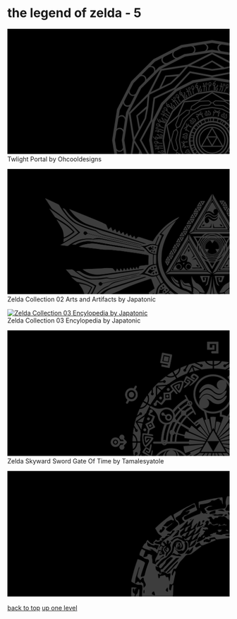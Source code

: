 # the legend of zelda - 5
[![Twlight Portal by Ohcooldesigns](/terminal/grey%20on%20black/big/the%20legend%20of%20zelda/twlight_portal_by_ohcooldesigns.png "Twlight Portal by Ohcooldesigns")](https://raw.githubusercontent.com/buckmanc/wallpapers/main/terminal/grey%20on%20black/big/the%20legend%20of%20zelda/twlight_portal_by_ohcooldesigns.png)\
Twlight Portal by Ohcooldesigns

[![Zelda Collection 02 Arts and Artifacts by Japatonic](/terminal/grey%20on%20black/big/the%20legend%20of%20zelda/zelda_collection_02_arts_and_artifacts_by_japatonic.png "Zelda Collection 02 Arts and Artifacts by Japatonic")](https://raw.githubusercontent.com/buckmanc/wallpapers/main/terminal/grey%20on%20black/big/the%20legend%20of%20zelda/zelda_collection_02_arts_and_artifacts_by_japatonic.png)\
Zelda Collection 02 Arts and Artifacts by Japatonic

[![Zelda Collection 03 Encylopedia by Japatonic](/terminal/grey%20on%20black/big/the%20legend%20of%20zelda/zelda_collection_03_encylopedia_by_japatonic.png "Zelda Collection 03 Encylopedia by Japatonic")](https://raw.githubusercontent.com/buckmanc/wallpapers/main/terminal/grey%20on%20black/big/the%20legend%20of%20zelda/zelda_collection_03_encylopedia_by_japatonic.png)\
Zelda Collection 03 Encylopedia by Japatonic

[![Zelda Skyward Sword Gate Of Time by Tamalesyatole](/terminal/grey%20on%20black/big/the%20legend%20of%20zelda/zelda_skyward_sword_gate_of_time_by_tamalesyatole.png "Zelda Skyward Sword Gate Of Time by Tamalesyatole")](https://raw.githubusercontent.com/buckmanc/wallpapers/main/terminal/grey%20on%20black/big/the%20legend%20of%20zelda/zelda_skyward_sword_gate_of_time_by_tamalesyatole.png)\
Zelda Skyward Sword Gate Of Time by Tamalesyatole

[![zelda_totk_ouroboros.png](/terminal/grey%20on%20black/big/the%20legend%20of%20zelda/zelda_totk_ouroboros.png "zelda_totk_ouroboros.png")](https://raw.githubusercontent.com/buckmanc/wallpapers/main/terminal/grey%20on%20black/big/the%20legend%20of%20zelda/zelda_totk_ouroboros.png)



[back to top](#)
[up one level](/terminal/grey%20on%20black/big/README.MD)

